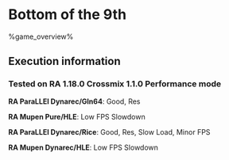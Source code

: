 # Bottom of the 9th 

%game_overview%

## Execution information

### Tested on RA 1.18.0 Crossmix 1.1.0 Performance mode

**RA ParaLLEl Dynarec/Gln64**: Good, Res

**RA Mupen Pure/HLE**: Low FPS Slowdown

**RA ParaLLEl Dynarec/Rice**: Good, Res, Slow Load, Minor FPS

**RA Mupen Dynarec/HLE**: Low FPS Slowdown